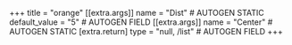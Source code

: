 +++
title = "orange"
[[extra.args]]
name = "Dist" # AUTOGEN STATIC
default_value = "5" # AUTOGEN FIELD
[[extra.args]]
name = "Center" # AUTOGEN STATIC
[extra.return]
type = "null, /list" # AUTOGEN FIELD
+++